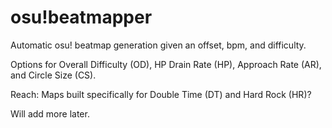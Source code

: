 # osu!beatmapper

Automatic osu! beatmap generation given an offset, bpm, and difficulty.

Options for Overall Difficulty (OD), HP Drain Rate (HP), Approach Rate (AR), and Circle Size (CS).

Reach: Maps built specifically for Double Time (DT) and Hard Rock (HR)?

Will add more later.
